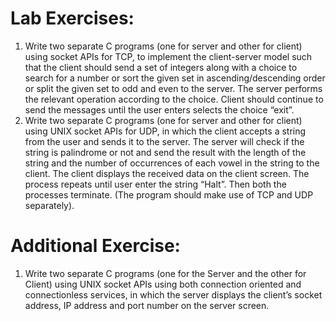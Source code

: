 #  Lab Exercises:
 1. Write two separate C programs (one for server and other for client) using socket APIs for TCP, to implement the client-server model such that the client should send a set of integers along with a choice to search for a number or sort the given set in ascending/descending order or split the given set to odd and even to the server. The server performs the relevant operation according to the choice. Client should continue to send the messages until the user enters selects the choice “exit”.
 2. Write two separate C programs (one for server and other for client) using UNIX socket APIs for UDP, in which the client accepts a string from the user and sends it to the server. The server will check if the string is palindrome or not and send the result with the length of the string and the number of occurrences of each vowel in the string to the client. The client displays the received data on the client screen. The process repeats until user enter the string “Halt”. Then both the processes terminate. (The program should make use of TCP and UDP separately).
 # Additional Exercise:
 1. Write two separate C programs (one for the Server and the other for Client) using UNIX socket APIs using both connection oriented and connectionless services, in which the server displays the client’s socket address, IP address and port number on the server screen.